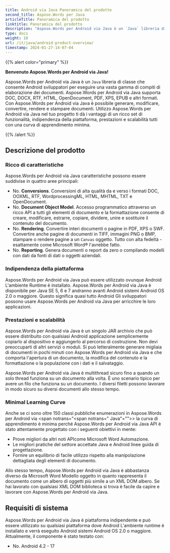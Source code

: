 ```yaml
---
title: Android via Java Panoramica del prodotto
second_title: Aspose.Words per Java
articleTitle: Panoramica del prodotto
linktitle: Panoramica del prodotto
description: "Aspose.Words per Android via Java è un `Java` libreria di classe che consente Android sviluppatori per eseguire una vasta gamma di compiti di elaborazione dei documenti."
type: docs
weight: 10
url: /it/java/android-product-overview/
timestamp: 2024-01-27-14-07-04
---
```


{{% alert color="primary" %}}

**Benvenuto Aspose.Words per Android via Java!**

Aspose.Words per Android via Java è un `Java` libreria di classe che consente Android sviluppatori per eseguire una vasta gamma di compiti di elaborazione dei documenti. Aspose.Words per Android via Java supporta DOC, DOCX, RTF, HTML, OpenDocument, PDF, XPS, EPUB e altri formati. Con Aspose.Words per Android via Java è possibile generare, modificare, convertire, rendere e stampare documenti. Utilizzo Aspose.Words per Android via Java nel tuo progetto ti dà i vantaggi di un ricco set di funzionalità, indipendenza della piattaforma, prestazioni e scalabilità tutti con una curva di apprendimento minima.

{{% /alert %}}

## Descrizione del prodotto

### Ricco di caratteristiche

Aspose.Words per Android via Java caratteristiche possono essere suddivise in quattro aree principali:

- No. **Conversions**. Conversioni di alta qualità da e verso i formati DOC, OOXML, RTF, WordprocessingML, HTML, MHTML, TXT e OpenDocument.
- No. **Document Object Model**. Accesso programmatico attraverso un ricco API a tutti gli elementi di documento e la formattazione consente di creare, modificare, estrarre, copiare, dividere, unire e sostituire il contenuto del documento.
- No. **Rendering**. Convertire interi documenti o pagine in PDF, XPS o SWF. Convertire anche pagine di documenti in TIFF, immagini PNG o BMP, stampare o rendere pagine a un `Canvas` oggetto. Tutto con alta fedeltà - esattamente come Microsoft Word® l'avrebbe fatto.
- No. **Reporting**. Genera documenti o report da zero o compilando modelli con dati da fonti di dati o oggetti aziendali.

### Indipendenza della piattaforma

Aspose.Words per Android via Java può essere utilizzato ovunque Android L'ambiente Runtime è installato. Aspose.Words per Android via Java è disponibile per Java SE 5, 6 e 7 andranno avanti Android sistemi Android OS 2.0 o maggiore. Questo significa quasi tutto Android Gli sviluppatori possono usare Aspose.Words per Android via Java per arricchire le loro applicazioni.

### Prestazioni e scalabilità

Aspose.Words per Android via Java è un singolo JAR archivio che può essere distribuito con qualsiasi Android applicazione semplicemente copiarlo al dispositivo e aggiungerlo al percorso di costruzione. Non devi preoccuparti di altri servizi o moduli. Si può letteralmente generare migliaia di documenti in pochi minuti con Aspose.Words per Android via Java e che comporta l'apertura di un documento, la modifica del contenuto e la formattazione o la populazione con i dati e il salvataggio.

Aspose.Words per Android via Java è multithread sicuro fino a quando un solo thread funziona su un documento alla volta. È uno scenario tipico per avere un filo che funziona su un documento. I diversi filetti possono lavorare in modo sicuro su diversi documenti allo stesso tempo.

### Minimal Learning Curve

Anche se ci sono oltre 150 classi pubbliche enumerazioni in Aspose.Words per Android via <span notrans="<span notrans=" Java"=""></span>> la curva di apprendimento è minima perché Aspose.Words per Android via Java API è stato attentamente progettato con i seguenti obiettivi in mente:

- Prove migliori da altri noti APIcome Microsoft Word Automazione.
- Le migliori pratiche del settore accettate Java e Android linee guida di progettazione.
- Fornire un equilibrio di facile utilizzo rispetto alla manipolazione dettagliata degli elementi di documento.

Allo stesso tempo, Aspose.Words per Android via Java è abbastanza diverso da Microsoft Word Modello oggetto in quanto rappresenta il documento come un albero di oggetti più simile a un XML DOM albero. Se hai lavorato con qualsiasi XML DOM biblioteca si trova è facile da capire e lavorare con Aspose.Words per Android via Java.

## Requisiti di sistema

Aspose.Words per Android via Java è piattaforma indipendente e può essere utilizzato su qualsiasi piattaforma dove Android L'ambiente runtime è installato e verrà eseguito Android sistemi Android OS 2.0 o maggiore. Attualmente, il componente è stato testato con:

- No. Android 4.2 - 17

